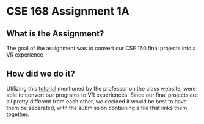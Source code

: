 # CSE 168 Assignment 1A
## What is the Assignment?
The goal of the assignment was to convert our CSE 160 final projects into a VR experience
## How did we do it?
Utilizing this [tutorial](https://www.youtube.com/watch?v=pQhhK2sH77w&ab_channel=NikLever) mentioned by the professor on the class website, were able to convert our programs to VR experiences. Since our final projects are all pretty different from each other, we decided it would be best to have them be separated, with the submission containing a file that links them together.